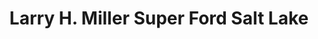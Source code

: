 ---
title: "Larry H. Miller Super Ford Salt Lake"
url: /salt-lake-city/larry-h-miller-super-ford-salt-lake/
shop: Autohaus
---